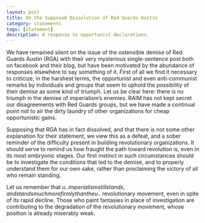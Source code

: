 ```yaml
---
layout: post
title: On the Supposed Dissolution of Red Guards Austin
category: statements
tags: [statement]
description: A response to opportunist declarations.
---
```


We have remained silent on the issue of the ostensible demise of Red Guards Austin (RGA) with their very mysterious single-sentence post both on facebook and their blog, but have been motivated by the abundance of responses elsewhere to say something of it. First of all we find it necessary to criticize, in the harshest terms, the opportunist and even anti-communist remarks by individuals and groups that seem to uphold the possibility of their demise as some kind of triumph. Let us be clear here: there is no triumph in the demise of imperialism’s enemies. RAIM has not kept secret our disagreements with Red Guards groups, but we have made a continual point not to air the dirty laundry of other organizations for cheap opportunistic gains.

Supposing that RGA has in fact dissolved, and that there is not some other explanation for their statement, we view this as a defeat, and a sober reminder of the difficulty present in building revolutionary organizations. It should serve to remind us how fraught the path toward revolution is, even in its most embryonic stages. Our first instinct in such circumstances should be to investigate the conditions that led to the demise, and to properly understand them for our own sake, rather than proclaiming the victory of all who remain standing.

Let us remember that u.$. imperialism still stands, and stands much more firmly than the u.$. revolutionary movement, even in spite of its rapid decline. Those who paint fantasies in place of investigation are contributing to the degradation of the revolutionary movement, whose position is already miserably weak.
